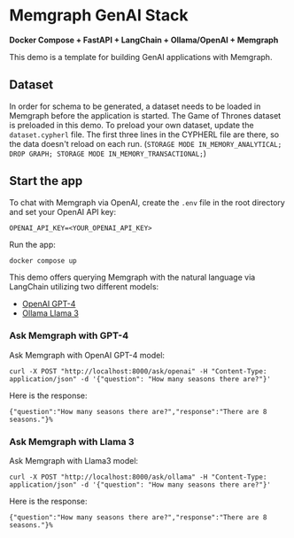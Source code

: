 # Memgraph GenAI Stack
**Docker Compose + FastAPI + LangChain + Ollama/OpenAI + Memgraph**

This demo is a template for building GenAI applications with Memgraph.

## Dataset 
In order for schema to be generated, a dataset needs to be loaded in Memgraph before the application is started. The Game of Thrones dataset is preloaded in this demo. To preload your own dataset, update the `dataset.cypherl` file.
The first three lines in the CYPHERL file are there, so the data doesn't reload on each run. (`STORAGE MODE IN_MEMORY_ANALYTICAL; DROP GRAPH; STORAGE MODE IN_MEMORY_TRANSACTIONAL;`)

## Start the app

To chat with Memgraph via OpenAI, create the `.env` file in the root directory and set your OpenAI API key:
```
OPENAI_API_KEY=<YOUR_OPENAI_API_KEY>
``` 

Run the app:
```
docker compose up
```

This demo offers querying Memgraph with the natural language via LangChain utilizing two different models:

- [OpenAI GPT-4](#ask-memgraph-with-gpt-4)
- [Ollama Llama 3](#ask-memgraph-with-llama-3)

### Ask Memgraph with GPT-4

Ask Memgraph with OpenAI GPT-4 model:
```
curl -X POST "http://localhost:8000/ask/openai" -H "Content-Type: application/json" -d '{"question": "How many seasons there are?"}'
```

Here is the response:
```
{"question":"How many seasons there are?","response":"There are 8 seasons."}% 
```

### Ask Memgraph with Llama 3

Ask Memgraph with Llama3 model:
```
curl -X POST "http://localhost:8000/ask/ollama" -H "Content-Type: application/json" -d '{"question": "How many seasons there are?"}' 
```

Here is the response:
```
{"question":"How many seasons there are?","response":"There are 8 seasons."}% 
```
